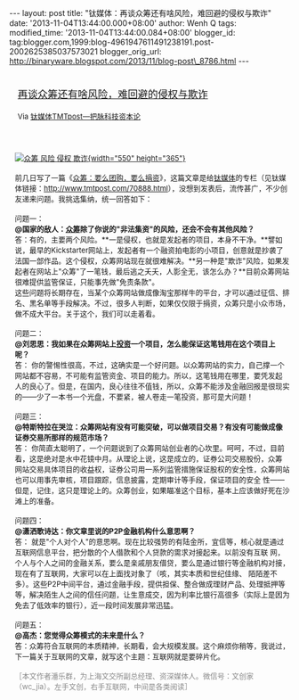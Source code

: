 --- layout: post title: "钛媒体：再谈众筹还有啥风险，难回避的侵权与欺诈"
date: '2013-11-04T13:44:00.000+08:00' author: Wenh Q tags:
modified\_time: '2013-11-04T13:44:00.084+08:00' blogger\_id:
tag:blogger.com,1999:blog-4961947611491238191.post-2002625385037573021
blogger\_orig\_url:
http://binaryware.blogspot.com/2013/11/blog-post\_8786.html ---
<div style="margin: 10px; padding: 5px;">

<div style="font-size: 18px;">

[再谈众筹还有啥风险，难回避的侵权与欺诈](http://www.tmtpost.com/74953.html)

</div>

<div style="font-size: 13px;">

Via [钛媒体TMTpost—把脉科技资本论](http://www.tmtpost.com/)

</div>

</div>

<div style="font-size: 13px; padding: 15px 0 10px 10px;">

[![众筹 风险 侵权
欺诈](http://www.tmtpost.com/wp-content/uploads/2013/10/138174579686.jpg "再谈众筹风险"){width="550"
height="365"}](http://www.tmtpost.com/wp-content/uploads/2013/10/138174579686.jpg)\
\
前几日写了一篇《[众筹：要么团购，要么捐资](http://www.tmtpost.com/70888.html)》，这篇文章是给[钛媒体](http://www.tmtpost.com/ "钛媒体")的专栏（见钛媒体链接：<http://www.tmtpost.com/70888.html>），没想到发表后，流传甚广，不少创友递来问题。我挑选集纳，统一回答如下：\
\
问题一：\
**@国家的敌人：[众筹](http://www.tmtpost.com/tag/%E4%BC%97%E7%AD%B9 "查看 众筹 中的全部文章")除了你说的"非法集资"的风险，还会不会有其他风险？**\
答：有的，主要两个风险。**一是侵权，也就是发起者的项目，本身不干净。**譬如说，最早的Kickstarter网站上，发起者有一个融资拍电影的小项目，创意就是抄袭了法国一部作品。这个侵权，众筹网站现在就很难解决。**另一种是"欺诈"风险，如果发起者在网站上"众筹"了一笔钱，最后逃之夭夭，人影全无，该怎么办？**目前众筹网站很难提供监管保证，只能事先做"免责条款"。\
这些问题将长期存在，当某个众筹网站做成像淘宝那样牛的平台，才可以通过征信、排名、黑名单等手段解决。不过，很多人判断，如果仅仅限于捐资，众筹只是小众市场，做不成大平台。关于这个，我们可以走着看。\
\
问题二：\
**@刘思思：我如果在众筹网站上[投资](http://www.tmtpost.com/tag/%E6%8A%95%E8%B5%84 "查看 投资 中的全部文章")一个项目，怎么能保证这笔钱用在这个项目上呢？**\
答：
你的警惕性很高，不过，这确实是一个好问题。以众筹网站的实力，自己撑一个网站都不容易，不可能有监管资金、项目的能力。所以，这笔钱用在哪里，要凭发起
人的良心了。但是，在国内，良心往往不值钱，所以，众筹不能涉及金融回报是很现实的——少了一本书一个光盘，不要紧，被人卷走一笔投资，那可是大问题！\
\
问题三：\
**@特斯特拉在哭泣：众筹网站有没有可能突破，可以做项目交易？有没有可能做成像证券交易所那样的规范市场？**\
答：
你简直太聪明了，一个问题说到了众筹网站创业者的心坎里。呵呵，不过，目前看，这是绝对是水中花镜中月。从理论上说，这是成立的，证券公司交易股份，众筹
网站交易具体项目的收益权，证券公司用一系列监管措施保证股权的安全性，众筹网站也可以用事先审核，项目跟踪，信息披露，定期审计等手段，保证项目的安全
性——但是，记住，这只是理论上的。众筹创业，如果瞄准这个目标，基本上应该做好死在沙滩上的准备。\
\
问题四：\
**@潇洒歌诗达：你文章里说的P2P金融机构什么意思啊？**\
答：
就是"个人对个人"的意思啊。现在比较强势的有陆金所，宜信等，核心就是通过互联网信息平台，把分散的个人借款和个人贷款的需求对接起来。以前没有互联
网，个人与个人之间的金融关系，要么是亲戚朋友借贷，要么是通过银行等金融机构对接，现在有了互联网，大家可以在上面找对象了（咳，其实本质和世纪佳缘、
陌陌差不多）。这些P2P中间平台，通过金融手段，提供担保、整合做成理财产品、处理抵押等等，解决陌生人之间的信任问题，让生意成交，因为利率比银行高很多（实际上是因为免去了低效率的银行），近一段时间发展非常迅猛。\
\
问题五：\
**@高杰：您觉得众筹模式的未来是什么？**\
答：众筹符合互联网的本质精神，长期看，会大规模发展。这个麻烦你稍等，我说过，下一篇关于互联网的文章，就写这个主题：互联网就是要碎片化。\
\
<span
style="color: #888888;">［本文作者潘乐群，为上海文交所副总经理、资深媒体人。微信号：文创家（wc\_jia）。左手文创，右手互联网，中间是各类阅读］</span>

</div>
